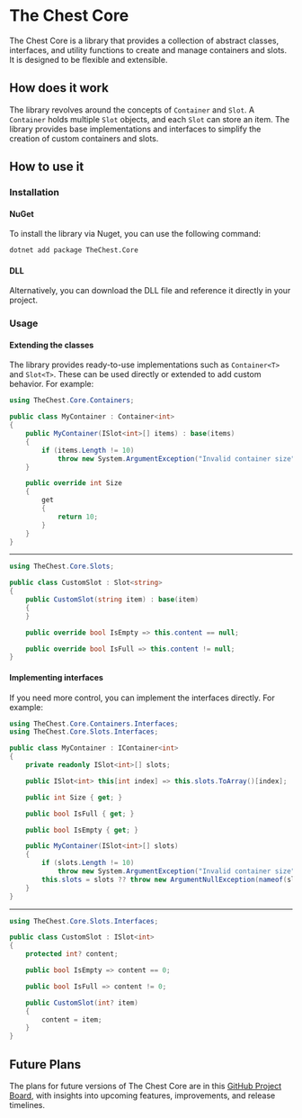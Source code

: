 # The Chest Core

The Chest Core is a library that provides a collection of abstract classes, interfaces, and utility functions to create and manage containers and slots. It is designed to be flexible and extensible.

## How does it work

The library revolves around the concepts of `Container` and `Slot`. A `Container` holds multiple `Slot` objects, and each `Slot` can store an item. The library provides base implementations and interfaces to simplify the creation of custom containers and slots.

## How to use it

### Installation

#### NuGet
To install the library via Nuget, you can use the following command:
```bash
dotnet add package TheChest.Core
```

#### DLL
Alternatively, you can download the DLL file and reference it directly in your project.

### Usage

#### Extending the classes
The library provides ready-to-use implementations such as `Container<T>` and `Slot<T>`. These can be used directly or extended to add custom behavior. For example:

```csharp
using TheChest.Core.Containers;

public class MyContainer : Container<int>
{
    public MyContainer(ISlot<int>[] items) : base(items)
    {
        if (items.Length != 10)
            throw new System.ArgumentException("Invalid container size");
    }

    public override int Size
    {
        get
        {
            return 10;
        }
    }
}
```

----------

```csharp
using TheChest.Core.Slots;

public class CustomSlot : Slot<string>
{
    public CustomSlot(string item) : base(item)
    {
    }

    public override bool IsEmpty => this.content == null;

    public override bool IsFull => this.content != null;
}
```

#### Implementing interfaces

If you need more control, you can implement the interfaces directly. For example:

```csharp
using TheChest.Core.Containers.Interfaces;
using TheChest.Core.Slots.Interfaces;

public class MyContainer : IContainer<int>
{
    private readonly ISlot<int>[] slots; 

    public ISlot<int> this[int index] => this.slots.ToArray()[index];

    public int Size { get; }

    public bool IsFull { get; }

    public bool IsEmpty { get; }

    public MyContainer(ISlot<int>[] slots)
    {
        if (slots.Length != 10)
            throw new System.ArgumentException("Invalid container size");
        this.slots = slots ?? throw new ArgumentNullException(nameof(slots));
    }
}
```

----------

```csharp
using TheChest.Core.Slots.Interfaces;

public class CustomSlot : ISlot<int>
{
    protected int? content;

    public bool IsEmpty => content == 0;

    public bool IsFull => content != 0;

    public CustomSlot(int? item)
    {
        content = item;
    }
}
```

## Future Plans

The plans for future versions of The Chest Core are in this [GitHub Project Board](https://github.com/orgs/The-Chest/projects/16/views/2), with insights into upcoming features, improvements, and release timelines.
